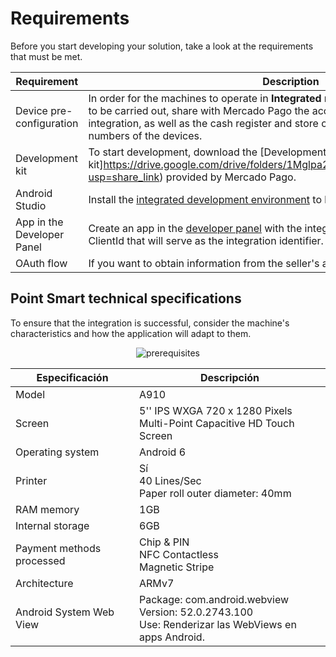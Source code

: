 # Requirements

Before you start developing your solution, take a look at the requirements that must be met.

| Requirement | Description |
|---|---|
| Device pre-configuration| In order for the machines to operate in **Integrated mode** and for the pre-configuration to be carried out, share with Mercado Pago the account that will be used for the integration, as well as the cash register and store configurations and the serial numbers of the devices. |
|Development kit | To start development, download the [Development kit]https://drive.google.com/drive/folders/1Mglpa2c3FmYs4L9iskczagBMPGjHCMbY?usp=share_link) provided by Mercado Pago. |
|Android Studio| Install the [integrated development environment](https://developer.android.com/studio) to build and debug the main apps. |
|App in the Developer Panel | Create an app in the [developer panel](/developers/panel/app) with the integrator's account. Then generate the ClientId that will serve as the integration identifier. |
|OAuth flow| If you want to obtain information from the seller's account, do the [OAuth flow](/developers/en/docs/main-apps/additional-content/security/oauth/introduction). |

## Point Smart technical specifications

To ensure that the integration is successful, consider the machine's characteristics and how the application will adapt to them.

<center>

![prerequisites](/main-apps/prerequisites.png)

</center>

| Especificación | Descripción |
|---|---|
|Model|A910|
|Screen| 5'' IPS WXGA 720 x 1280 Pixels <br> Multi-Point Capacitive HD Touch Screen |
|Operating system|Android 6|
|Printer|Sí <br> 40 Lines/Sec <br> Paper roll outer diameter: 40mm |
|RAM memory|1GB|
|Internal storage|6GB|
|Payment methods processed|Chip & PIN <br> NFC Contactless <br> Magnetic Stripe|
|Architecture|ARMv7|
|Android System Web View|Package: com.android.webview <br> Version: 52.0.2743.100 <br> Use: Renderizar las WebViews en apps Android.|